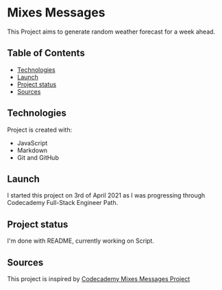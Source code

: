 # Mixes Messages

This Project aims to generate random weather forecast for a week ahead.

## Table of Contents

* [Technologies](#technologies)
* [Launch](#launch)
* [Project status](#project-status)
* [Sources](#sources)

## Technologies

Project is created with:
* JavaScript
* Markdown
* Git and GitHub

## Launch

I started this project on 3rd of April 2021 as I was progressing through Codecademy Full-Stack Engineer Path.

## Project status

I'm done with README, currently working on Script.

## Sources

This project is inspired by [Codecademy Mixes Messages Project](https://www.codecademy.com/paths/full-stack-engineer-career-path/tracks/fscp-javascript-syntax-portfolio-project/modules/fscp-mixed-messages/kanban_projects/mixed-messages)